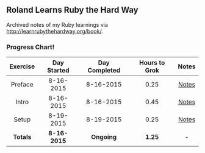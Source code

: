 ## Roland Learns Ruby the Hard Way
Archived notes of my Ruby learnings via http://learnrubythehardway.org/book/.

### Progress Chart!
| Exercise   | Day Started   | Day Completed | Hours to Grok | Notes |
|:----------:|:-------------:|:-------------:|:-------------:|:-----:|
| Preface    | 8-16-2015     | 8-16-2015     | 0.25          | [Notes](https://github.com/RolandBurrows/learning-ruby-the-hard-way/tree/master/Exercise%200%20-%20Preface) |
| Intro      | 8-16-2015     | 8-16-2015     | 0.45          | [Notes](https://github.com/RolandBurrows/learning-ruby-the-hard-way/tree/master/Exercise%200%20-%20The%20Introduction) |
| Setup      | 8-19-2015     | 8-19-2015     | 0.25          | [Notes](https://github.com/RolandBurrows/learning-ruby-the-hard-way/tree/master/Exercise%200%20-%20The%20Setup) |
| **Totals** | **8-16-2015** | **Ongoing**   | **1.25**      | -    |
